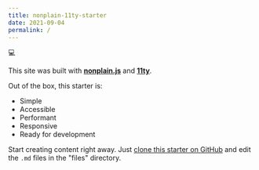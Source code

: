 ```yaml
---
title: nonplain-11ty-starter
date: 2021-09-04
permalink: /
---
```


💻

This site was built with [**nonplain.js**](https://github.com/nonplain/nonplain.js) and [**11ty**](https://www.11ty.dev/).

Out of the box, this starter is:

- Simple
- Accessible
- Performant
- Responsive
- Ready for development

Start creating content right away. Just [clone this starter on GitHub](https://github.com/nonplain/nonplain-11ty-starter) and edit the `.md` files in the "files" directory.
